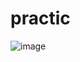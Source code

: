 # practic

![image](https://github.com/BuninSil/practic/assets/61287456/e879343f-26dc-4204-8c72-85ff293af505)

